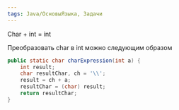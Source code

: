 ```yaml
---
tags: Java/ОсновыЯзыка, Задачи
---
```


Char + int = int

Преобразовать char в int можно следующим образом
```java 
public static char charExpression(int a) {
    int result;
    char resultChar, ch = '\\';
    result = ch + a;
    resultChar = (char) result;
    return resultChar;
}
```
